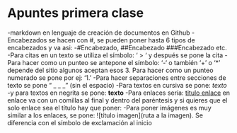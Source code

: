 # Apuntes primera clase 
-markdown en lenguaje de creación de documentos en Github
-Encabezados se hacen con #, se pueden poner hasta 6 tipos de encabezados y va asi:
-#Encabezado, ##Encabezado ###Encabezado etc. 
-Para citas en un texto se utiliza el símbolo: ‘ > ‘ y después se pone la cita
-Para hacer como un punteo se antepone el símbolo: ‘-‘ o también ‘+’ o ‘*’ depende del sitio algunos aceptan esos 3. Para hacer como un punteo numerado se pone por ej: ‘1.’ 
-Para hacer separaciones entre secciones de texto se pone “ _ _ _” (sin el espacio) 
-Para textos en cursiva se pone: *texto* 
-y para textos en negrita se pone: **texto**
-Para enlaces sería: [titulo enlace](enlace”) en enlace va con un comillas al final y dentro del paréntesis y si quieres que el solo enlace sea el título hay que poner: <enlace> 
-Para poner imágenes es muy similar a los enlaces, se pone: ![título imagen](ruta a la imagen). Se diferencia con el símbolo de exclamación al inicio 
